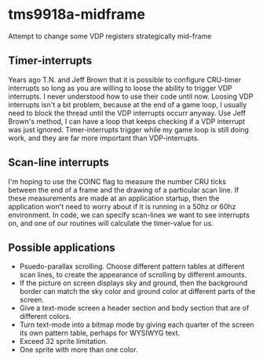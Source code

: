 # tms9918a-midframe
Attempt to change some VDP registers strategically mid-frame

## Timer-interrupts

Years ago T.N. and Jeff Brown that it is possible to configure CRU-timer interrupts so long as you are willing to loose the ability to trigger VDP interrupts.
I never understood how to use their code until now.
Loosing VDP interrupts isn't a bit problem, because at the end of a game loop,
I usually need to block the thread until the VDP interrupts occurr anyway.
Use Jeff Brown's method, I can have a loop that keeps checking if a VDP interrupt was just ignored.
Timer-interrupts trigger while my game loop is still doing work, and they are far more important than VDP-interrupts.

## Scan-line interrupts

I'm hoping to use the COINC flag to measure the number CRU ticks between the end of a frame and the drawing of a particular scan line.
If these measurements are made at an application startup,
then the application won't need to worry about if it is running in a 50hz or 60hz environment.
In code, we can specify scan-lines we want to see interrupts on,
and one of our routines will calculate the timer-value for us.

## Possible applications

+ Psuedo-parallax scrolling. Choose different pattern tables at different scan lines, to create the appearance of scrolling by different amounts.
+ If the picture on screen displays sky and ground, then the background border can match the sky color and ground color at different parts of the screen.
+ Give a text-mode screen a header section and body section that are of different colors.
+ Turn text-mode into a bitmap mode by giving each quarter of the screen its own pattern table, perhaps for WYSIWYG text.
+ Exceed 32 sprite limitation.
+ One sprite with more than one color.